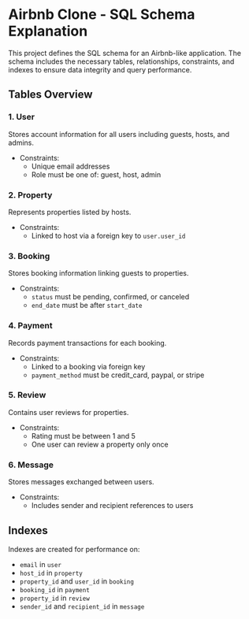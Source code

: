 # Airbnb Clone - SQL Schema Explanation

This project defines the SQL schema for an Airbnb-like application. The schema includes the necessary tables, relationships, constraints, and indexes to ensure data integrity and query performance.

## Tables Overview

### 1. User
Stores account information for all users including guests, hosts, and admins.

- Constraints:
  - Unique email addresses
  - Role must be one of: guest, host, admin

### 2. Property
Represents properties listed by hosts.

- Constraints:
  - Linked to host via a foreign key to `user.user_id`

### 3. Booking
Stores booking information linking guests to properties.

- Constraints:
  - `status` must be pending, confirmed, or canceled
  - `end_date` must be after `start_date`

### 4. Payment
Records payment transactions for each booking.

- Constraints:
  - Linked to a booking via foreign key
  - `payment_method` must be credit_card, paypal, or stripe

### 5. Review
Contains user reviews for properties.

- Constraints:
  - Rating must be between 1 and 5
  - One user can review a property only once

### 6. Message
Stores messages exchanged between users.

- Constraints:
  - Includes sender and recipient references to users

## Indexes

Indexes are created for performance on:
- `email` in `user`
- `host_id` in `property`
- `property_id` and `user_id` in `booking`
- `booking_id` in `payment`
- `property_id` in `review`
- `sender_id` and `recipient_id` in `message`


